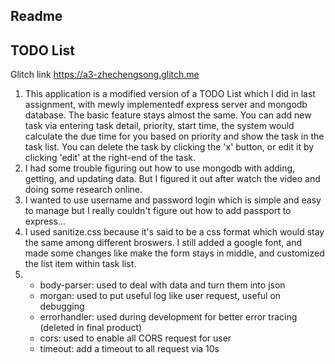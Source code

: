 Readme
---

## TODO List

Glitch link https://a3-zhechengsong.glitch.me

1. This application is a modified version of a TODO List which I did in last assignment, with mewly implementedf express server and mongodb database. The basic feature stays almost the same. You can add new task via entering task detail, priority, start time, the system would calculate the due time for you based on priority and show the task in the task list. You can delete the task by clicking the 'x' button, or edit it by clicking 'edit' at the right-end of the task.
2. I had some trouble figuring out how to use mongodb with adding, getting, and updating data. But I figured it out after watch the video and doing some research online.
3. I wanted to use username and password login which is simple and easy to manage but I really couldn't figure out how to add passport to express...
4. I used sanitize.css because it's said to be a css format which would stay the same among different broswers. I still added a google font, and made some changes like make the form stays in middle, and customized the list item within task list.
5. - body-parser: used to deal with data and turn them into json
   - morgan: used to put useful log like user request, useful on debugging
   - errorhandler: used during development for better error tracing (deleted in final product)
   - cors: used to enable all CORS request for user
   - timeout: add a timeout to all request via 10s
